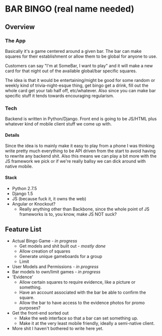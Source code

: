 # BAR BINGO (real name needed)

## Overview

### The App

Basically it's a game centered around a given bar. The bar can make squares for their establishment or allow them to be global for anyone to use. 

Customers can say "I'm at SomeBar, I want to play" and it will make a new card for that night out of the available global/bar specific squares. 

The idea is that it would be entertaining/might be good for some random or weekly kind of trivia-night-esque thing, get bingo get a drink, fill out the whole card get your tab half off, etc/whatever. Also since you can make bar specific stuff it tends towards encouraging regularism.

### Tech

Backend is written in Python/Django. Front end is going to be JS/HTML plus whatever kind of mobile client stuff we come up with.

#### Details

Since the idea is to mainly make it easy to play from a phone I was thinking write pretty much everything to be API driven from the start to avoid having to rewrite any backend shit. Also this means we can play a bit more with the JS framework we pick or if we're really ballsy we can dick around with native mobile.

#### Stack
+ Python 2.7.5
+ Django 1.5
+ JS (because fuck it, it owns the web)
+ Angular or Knockout?
    + Really anything other than Backbone, since the whole point of JS frameworks is to, you know, make JS NOT suck?

## Feature List

+ Actual Bingo Game - *in progress*
    + Get models and shit built out - *mostly done*
    + Allow creation of squares
    + Generate unique gameboards for a group
    + Limit
+ User Models and Permissions - *in progress*
+ Bar models to own/limit games - *in progress*
+ 'Evidence'
    + Allow certain squares to require evidence, like a picture or something.
    + Have an account associated with the bar be able to confirm the square.
    + Allow the bar to have access to the evidence photos for promo purposes?
+ Get the front-end sorted out 
    + Make the web interface so that a bar can set something up.
    + Make it at the very least mobile friendly, ideally a semi-native client.
+ More shit I haven't bothered to write here yet.